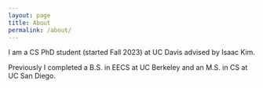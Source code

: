 ```yaml
---
layout: page
title: About
permalink: /about/
---
```


I am a CS PhD student (started Fall 2023) at UC Davis advised by Isaac Kim. 

[//]: # (My interests broadly speaking lie somewhere in quantum computing ∪ algorithms ∪ complexity theory)

Previously I completed a B.S. in EECS at UC Berkeley and an M.S. in CS at UC San Diego. 
